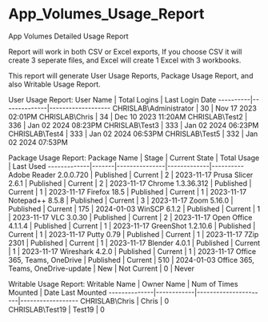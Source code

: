 # App_Volumes_Usage_Report
App Volumes Detailed Usage Report

Report will work in both CSV or Excel exports, If you choose CSV it will create 3 seperate files, and Excel will create 1 Excel with 3 workbooks.

This report will generate User Usage Reports, Package Usage Report, and also Writable Usage Report.

User Usage Report:
User Name | Total Logins | Last Login Date
----------|--------------|-------------------
CHRISLAB\Administrator | 30 | Nov 17 2023 02:01PM
CHRISLAB\Chris | 34 | Dec 10 2023 11:20AM
CHRISLAB\Test2 | 336 | Jan 02 2024 08:23PM
CHRISLAB\Test3 | 333 | Jan 02 2024 06:23PM
CHRISLAB\Test4 | 333 | Jan 02 2024 06:53PM
CHRISLAB\Test5 | 332 | Jan 02 2024 07:53PM

Package Usage Report:
Package Name | Stage | Current State | Total Usage | Last Used
-------------|-------|---------------|-------------|----------
Adobe Reader 2.0.0.720 | Published | Current | 2 | 2023-11-17
Prusa Slicer 2.6.1 | Published | Current | 2 | 2023-11-17
Chrome 1.3.36.312 | Published | Current | 1 | 2023-11-17
Firefox 18.5 | Published | Current | 1 | 2023-11-17
Notepad++ 8.5.8 | Published | Current | 3 | 2023-11-17
Zoom 5.16.0 | Published | Current | 175 | 2024-01-03
WinSCP 6.1.2 | Published | Current | 1 | 2023-11-17
VLC 3.0.30 | Published | Current | 2 | 2023-11-17
Open Office 4.1.1.4 | Published | Current | 1 | 2023-11-17
GreenShot 1.2.10.6 | Published | Current | 1 | 2023-11-17
Putty 0.79 | Published | Current | 1 | 2023-11-17
7Zip 2301 | Published | Current | 1 | 2023-11-17
Blender 4.0.1 | Published | Current | 1 | 2023-11-17
Wireshark 4.2.0 | Published | Current | 1 | 2023-11-17
Office 365, Teams, OneDrive | Published | Current | 510 | 2024-01-03
Office 365, Teams, OneDrive-update | New | Not Current | 0 | Never

Writable Usage Report:
Writable Name | Owner Name | Num of Times Mounted | Date Last Mounted
--------------|------------|----------------------|------------------
CHRISLAB\Chris | Chris | 0	
CHRISLAB\Test19 | Test19 | 0	